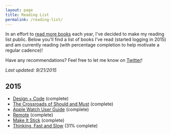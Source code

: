 ```yaml
---
layout: page
title: Reading List
permalink: /reading-list/
---
```


In an effort to [read more books](https://www.coach.me/plans/904-read) each year, I've decided to make my reading list public. Below you'll find a list of books I've read (started logging in 2015) and am currently reading (with percentage completion to help motivate a regular cadence)!

Have any recommendations? Feel free to let me know on [Twitter](https://twitter.com/jasdev)!

*Last updated: 9/21/2015*

## 2015

- [Design + Code](https://designcode.io) (complete)
- [The Crossroads of Should and Must](https://itunes.apple.com/us/book/crossroads-should-must/id912999065?mt=11)  (complete)
- [Apple Watch User Guide](https://itunes.apple.com/us/book/apple-watch-user-guide/id985786488?mt=11)  (complete)
- [Remote](https://itunes.apple.com/us/book/remote/id625981856?mt=11)  (complete)
- [Make It Stick](https://itunes.apple.com/us/book/make-it-stick/id985224876?mt=11) (complete)
- [Thinking, Fast and Slow](https://itunes.apple.com/us/book/thinking-fast-and-slow/id443149884?mt=11) (31% complete)
